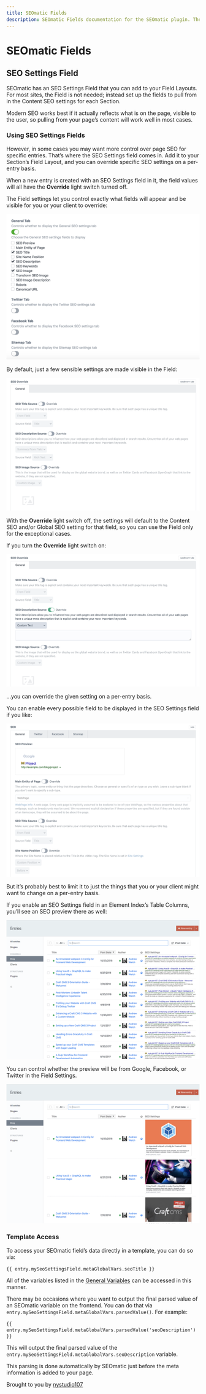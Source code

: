 ```yaml
---
title: SEOmatic Fields
description: SEOmatic Fields documentation for the SEOmatic plugin. The SEOmatic plugin facilitates modern SEO best practices & implementation for Craft CMS 3.
---
```

# SEOmatic Fields

## SEO Settings Field

SEOmatic has an SEO Settings Field that you can add to your Field Layouts. For most sites, the Field is not needed; instead set up the fields to pull from in the Content SEO settings for each Section.

Modern SEO works best if it actually reflects what is on the page, visible to the user, so pulling from your page’s content will work well in most cases.

### Using SEO Settings Fields

However, in some cases you may want more control over page SEO for specific entries. That’s where the SEO Settings field comes in. Add it to your Section’s Field Layout, and you can override specific SEO settings on a per-entry basis.

When a new entry is created with an SEO Settings field in it, the field values will all have the **Override** light switch turned off.

The Field settings let you control exactly what fields will appear and be visible for you or your client to override:

![Screenshot](./resources/screenshots/seomatic-field-settings.png)

By default, just a few sensible settings are made visible in the Field:

![Screenshot](./resources/screenshots/seomatic-field-defaults.png)

With the **Override** light switch off, the settings will default to the Content SEO and/or Global SEO setting for that field, so you can use the Field only for the exceptional cases.

If you turn the **Override** light switch on:

![Screenshot](./resources/screenshots/seomatic-field-defaults-override.png)

...you can override the given setting on a per-entry basis.

You can enable every possible field to be displayed in the SEO Settings field if you like:

![Screenshot](./resources/screenshots/seomatic-field-full.png)

But it’s probably best to limit it to just the things that you or your client might want to change on a per-entry basis.

If you enable an SEO Settings field in an Element Index’s Table Columns, you’ll see an SEO preview there as well:

![Screenshot](./resources/screenshots/seomatic-table-columns-google.png)

You can control whether the preview will be from Google, Facebook, or Twitter in the Field Settings.

![Screenshot](./resources/screenshots/seomatic-table-columns-facebook.png)

### Template Access

To access your SEOmatic field’s data directly in a template, you can do so via:

```twig
{{ entry.mySeoSettingsField.metaGlobalVars.seoTitle }}
```

All of the variables listed in the [General Variables](./using.html#general-variables) can be accessed in this manner.

There may be occasions where you want to output the final parsed value of an SEOmatic variable on the frontend. You can do that via `entry.mySeoSettingsField.metaGlobalVars.parsedValue()`. For example:

```twig
{{ entry.mySeoSettingsField.metaGlobalVars.parsedValue('seoDescription') }}
```

This will output the final parsed value of the `entry.mySeoSettingsField.metaGlobalVars.seoDescription` variable.

This parsing is done automatically by SEOmatic just before the meta information is added to your page.

Brought to you by [nystudio107](https://nystudio107.com/)
